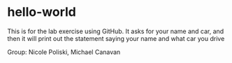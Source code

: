 # hello-world
This is for the lab exercise using GitHub. It asks for your name and car, and then it will print out the statement saying your name and what car you drive

Group: Nicole Poliski, Michael Canavan
